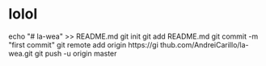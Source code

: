 # lolol
echo "# la-wea" >> README.md
git init
git add README.md
git commit -m "first commit"
git remote add origin https://gi
thub.com/AndreiCarillo/la-wea.git
git push -u origin master
